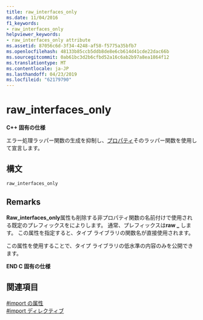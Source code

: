 ```yaml
---
title: raw_interfaces_only
ms.date: 11/04/2016
f1_keywords:
- raw_interfaces_only
helpviewer_keywords:
- raw_interfaces_only attribute
ms.assetid: 87056c6d-3f34-4248-af58-f5775a35bfb7
ms.openlocfilehash: 48133b85ccb5ddb8de8e6cb614d41cde22dac66b
ms.sourcegitcommit: 0ab61bc3d2b6cfbd52a16c6ab2b97a8ea1864f12
ms.translationtype: MT
ms.contentlocale: ja-JP
ms.lasthandoff: 04/23/2019
ms.locfileid: "62179790"
---
```

# <a name="rawinterfacesonly"></a>raw_interfaces_only
**C++ 固有の仕様**

エラー処理ラッパー関数の生成を抑制し、[プロパティ](../cpp/property-cpp.md)そのラッパー関数を使用して宣言します。

## <a name="syntax"></a>構文

```
raw_interfaces_only
```

## <a name="remarks"></a>Remarks

**Raw_interfaces_only**属性も削除する非プロパティ関数の名前付けで使用される既定のプレフィックスをによりします。 通常、プレフィックスは**raw _** します。 この属性を指定すると、タイプ ライブラリの関数名が直接使用されます。

この属性を使用することで、タイプ ライブラリの低水準の内容のみを公開できます。

**END C 固有の仕様**

## <a name="see-also"></a>関連項目

[#import の属性](../preprocessor/hash-import-attributes-cpp.md)<br/>
[#import ディレクティブ](../preprocessor/hash-import-directive-cpp.md)